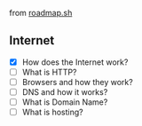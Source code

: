 from [roadmap.sh](https://roadmap.sh/)

## Internet
- [x] How does the Internet work?
- [ ] What is HTTP?
- [ ] Browsers and how they work?
- [ ] DNS and how it works?
- [ ] What is Domain Name?
- [ ] What is hosting?
